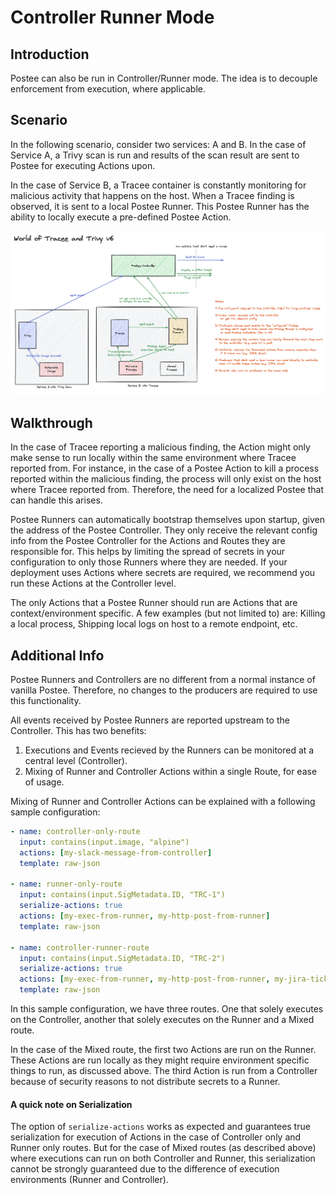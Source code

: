 # Controller Runner Mode

## Introduction
Postee can also be run in Controller/Runner mode. The idea is to decouple enforcement from execution, where applicable.

## Scenario
In the following scenario, consider two services: A and B. In the case of Service A, a Trivy scan is run and results of the scan result are sent to Postee for executing Actions upon.

In the case of Service B, a Tracee container is constantly monitoring for malicious activity that happens on the host. When a Tracee finding is observed, it is sent to a local Postee Runner. This Postee Runner has the ability to locally execute a pre-defined Postee Action.

![img.png](../img/controller-runner.png)

## Walkthrough
In the case of Tracee reporting a malicious finding, the Action might only make sense to run locally within the same environment where Tracee reported from. For instance, in the case of a Postee Action to kill a process reported within the malicious finding, the process will only exist on the host where Tracee reported from. Therefore, the need for a localized Postee that can handle this arises.

Postee Runners can automatically bootstrap themselves upon startup, given the address of the Postee Controller. They only receive the relevant config info from the Postee Controller for the Actions and Routes they are responsible for. This helps by limiting the spread of secrets in your configuration to only those Runners where they are needed. If your deployment uses Actions where secrets are required, we recommend you run these Actions at the Controller level.

The only Actions that a Postee Runner should run are Actions that are context/environment specific. A few examples (but not limited to) are: Killing a local process, Shipping local logs on host to a remote endpoint, etc.

## Additional Info
Postee Runners and Controllers are no different from a normal instance of vanilla Postee. Therefore, no changes to the producers are required to use this functionality.

All events received by Postee Runners are reported upstream to the Controller. This has two benefits:
1. Executions and Events recieved by the Runners can be monitored at a central level (Controller).
2. Mixing of Runner and Controller Actions within a single Route, for ease of usage.

Mixing of Runner and Controller Actions can be explained with a following sample configuration:
```yaml
- name: controller-only-route
  input: contains(input.image, "alpine")
  actions: [my-slack-message-from-controller]
  template: raw-json

- name: runner-only-route
  input: contains(input.SigMetadata.ID, "TRC-1")
  serialize-actions: true
  actions: [my-exec-from-runner, my-http-post-from-runner]
  template: raw-json

- name: controller-runner-route
  input: contains(input.SigMetadata.ID, "TRC-2")
  serialize-actions: true
  actions: [my-exec-from-runner, my-http-post-from-runner, my-jira-ticket-from-controller]
  template: raw-json
```

In this sample configuration, we have three routes. One that solely executes on the Controller, another that solely executes on the Runner and a Mixed route.

In the case of the Mixed route, the first two Actions are run on the Runner. These Actions are run locally as they might require environment specific things to run, as discussed above. The third Action is run from a Controller because of security reasons to not distribute secrets to a Runner. 

#### A quick note on Serialization
The option of `serialize-actions` works as expected and guarantees true serialization for execution of Actions in the case of Controller only and Runner only routes. But for the case of Mixed routes (as described above) where executions can run on both Controller and Runner, this serialization cannot be strongly guaranteed due to the difference of execution environments (Runner and Controller).
